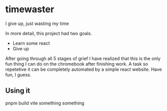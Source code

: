 # timewaster
I give up, just wasting my time

In more detail, this project had two goals.
- Learn some react
- Give up

After going through all 5 stages of grief I have realized that this is the only fun thing I can do on the chromebook after finishing work. A task so repetetive it can be completely automated by a simple react website. Have fun, I guess.

## Using it
pnpm build vite something something
